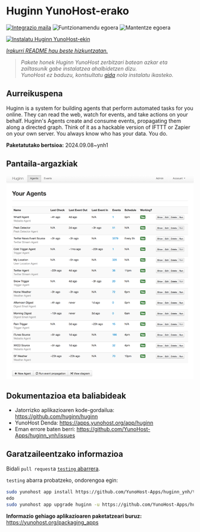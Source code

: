 <!--
Ohart ongi: README hau automatikoki sortu da <https://github.com/YunoHost/apps/tree/master/tools/readme_generator>ri esker
EZ editatu eskuz.
-->

# Huginn YunoHost-erako

[![Integrazio maila](https://dash.yunohost.org/integration/huginn.svg)](https://ci-apps.yunohost.org/ci/apps/huginn/) ![Funtzionamendu egoera](https://ci-apps.yunohost.org/ci/badges/huginn.status.svg) ![Mantentze egoera](https://ci-apps.yunohost.org/ci/badges/huginn.maintain.svg)

[![Instalatu Huginn YunoHost-ekin](https://install-app.yunohost.org/install-with-yunohost.svg)](https://install-app.yunohost.org/?app=huginn)

*[Irakurri README hau beste hizkuntzatan.](./ALL_README.md)*

> *Pakete honek Huginn YunoHost zerbitzari batean azkar eta zailtasunik gabe instalatzea ahalbidetzen dizu.*  
> *YunoHost ez baduzu, kontsultatu [gida](https://yunohost.org/install) nola instalatu ikasteko.*

## Aurreikuspena

Huginn is a system for building agents that perform automated tasks for you online. They can read the web, watch for events, and take actions on your behalf. Huginn's Agents create and consume events, propagating them along a directed graph. Think of it as a hackable version of IFTTT or Zapier on your own server. You always know who has your data. You do.

**Paketatutako bertsioa:** 2024.09.08~ynh1

## Pantaila-argazkiak

![Huginn(r)en pantaila-argazkia](./doc/screenshots/your-agents.png)

## Dokumentazioa eta baliabideak

- Jatorrizko aplikazioaren kode-gordailua: <https://github.com/huginn/huginn>
- YunoHost Denda: <https://apps.yunohost.org/app/huginn>
- Eman errore baten berri: <https://github.com/YunoHost-Apps/huginn_ynh/issues>

## Garatzaileentzako informazioa

Bidali `pull request`a [`testing` abarrera](https://github.com/YunoHost-Apps/huginn_ynh/tree/testing).

`testing` abarra probatzeko, ondorengoa egin:

```bash
sudo yunohost app install https://github.com/YunoHost-Apps/huginn_ynh/tree/testing --debug
edo
sudo yunohost app upgrade huginn -u https://github.com/YunoHost-Apps/huginn_ynh/tree/testing --debug
```

**Informazio gehiago aplikazioaren paketatzeari buruz:** <https://yunohost.org/packaging_apps>
